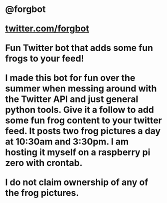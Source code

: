 <html>
<h1>@forgbot

<a href="https://twitter.com/forgbot">twitter.com/forgbot</a>

Fun Twitter bot that adds some fun frogs to your feed!

I made this bot for fun over the summer when messing around with the Twitter API and just general python tools. Give it a follow to add some fun frog content to your twitter feed. It posts two frog pictures a day at 10:30am and 3:30pm. I am hosting it myself on a raspberry pi zero with crontab. 

I do not claim ownership of any of the frog pictures.
</html>
